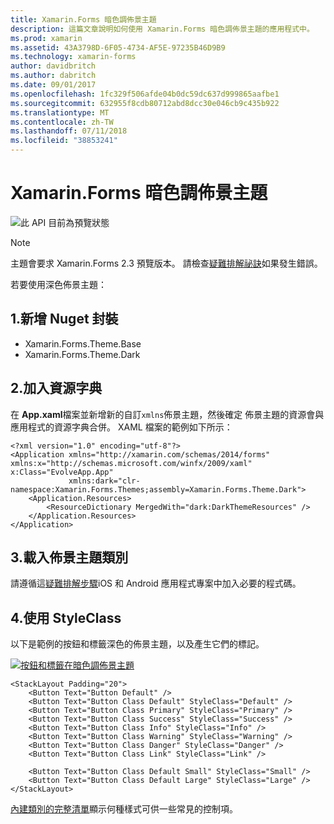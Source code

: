 ```yaml
---
title: Xamarin.Forms 暗色調佈景主題
description: 這篇文章說明如何使用 Xamarin.Forms 暗色調佈景主題的應用程式中。
ms.prod: xamarin
ms.assetid: 43A3798D-6F05-4734-AF5E-97235B46D9B9
ms.technology: xamarin-forms
author: davidbritch
ms.author: dabritch
ms.date: 09/01/2017
ms.openlocfilehash: 1fc329f506afde04b0dc59dc637d999865aafbe1
ms.sourcegitcommit: 632955f8cdb80712abd8dcc30e046cb9c435b922
ms.translationtype: MT
ms.contentlocale: zh-TW
ms.lasthandoff: 07/11/2018
ms.locfileid: "38853241"
---
```

# <a name="xamarinforms-dark-theme"></a>Xamarin.Forms 暗色調佈景主題

![](~/media/shared/preview.png "此 API 目前為預覽狀態")

> [!NOTE]
> 主題會要求 Xamarin.Forms 2.3 預覽版本。 請檢查[疑難排解祕訣](~/xamarin-forms/user-interface/themes/index.md)如果發生錯誤。

若要使用深色佈景主題：

## <a name="1-add-nuget-packages"></a>1.新增 Nuget 封裝

* Xamarin.Forms.Theme.Base
* Xamarin.Forms.Theme.Dark

## <a name="2-add-to-the-resource-dictionary"></a>2.加入資源字典

在  **App.xaml**檔案並新增新的自訂`xmlns`佈景主題，然後確定 佈景主題的資源會與應用程式的資源字典合併。
XAML 檔案的範例如下所示：

```xaml
<?xml version="1.0" encoding="utf-8"?>
<Application xmlns="http://xamarin.com/schemas/2014/forms" xmlns:x="http://schemas.microsoft.com/winfx/2009/xaml" x:Class="EvolveApp.App"
             xmlns:dark="clr-namespace:Xamarin.Forms.Themes;assembly=Xamarin.Forms.Theme.Dark">
    <Application.Resources>
        <ResourceDictionary MergedWith="dark:DarkThemeResources" />
    </Application.Resources>
</Application>
```

## <a name="3-load-theme-classes"></a>3.載入佈景主題類別

請遵循這[疑難排解步驟](~/xamarin-forms/user-interface/themes/index.md)iOS 和 Android 應用程式專案中加入必要的程式碼。

## <a name="4-use-styleclass"></a>4.使用 StyleClass

以下是範例的按鈕和標籤深色的佈景主題，以及產生它們的標記。

[![](dark-images/dark-theme-sml.png "按鈕和標籤在暗色調佈景主題")](dark-images/dark-theme.png#lightbox "按鈕和標籤在暗色調佈景主題")

```xaml
<StackLayout Padding="20">
    <Button Text="Button Default" />
    <Button Text="Button Class Default" StyleClass="Default" />
    <Button Text="Button Class Primary" StyleClass="Primary" />
    <Button Text="Button Class Success" StyleClass="Success" />
    <Button Text="Button Class Info" StyleClass="Info" />
    <Button Text="Button Class Warning" StyleClass="Warning" />
    <Button Text="Button Class Danger" StyleClass="Danger" />
    <Button Text="Button Class Link" StyleClass="Link" />

    <Button Text="Button Class Default Small" StyleClass="Small" />
    <Button Text="Button Class Default Large" StyleClass="Large" />
</StackLayout>
```

[內建類別的完整清單](~/xamarin-forms/user-interface/themes/index.md)顯示何種樣式可供一些常見的控制項。
